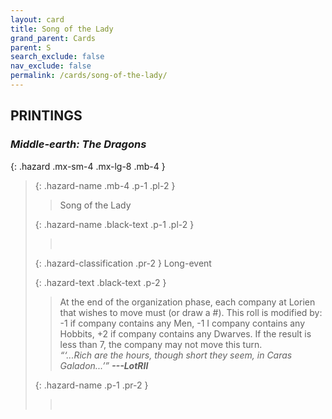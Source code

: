 ```yaml
---
layout: card
title: Song of the Lady
grand_parent: Cards
parent: S
search_exclude: false
nav_exclude: false
permalink: /cards/song-of-the-lady/
---
```


## PRINTINGS


### _Middle-earth: The Dragons_

{: .hazard .mx-sm-4 .mx-lg-8 .mb-4 }
> {: .hazard-name .mb-4 .p-1 .pl-2 }
> > <div class="hazard-mp"></div>
> > <div class="card-name">Song of the Lady</div>
>
> {: .hazard-name .black-text .p-1 .pl-2 }
> > &nbsp;
>
> {: .hazard-classification .pr-2 }
> Long-event
>
> {: .hazard-text .black-text .p-2 }
> > At the end of the organization phase, each company at Lorien that wishes to move must (or draw a #). This roll is modified by: -1 if company contains any Men, -1 I company contains any Hobbits, +2 if company contains any Dwarves. If the result is less than 7, the company may not move this turn. <br>_“‘...Rich are the hours, though short they seem, in Caras Galadon...’”_ ***---LotRII*** 
>
> {: .hazard-name .p-1 .pr-2 }
> > <div class="card-shield"></div>
> > <div class="card-corruption">&nbsp;</div>
